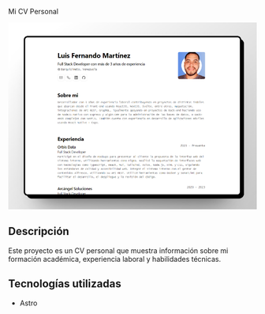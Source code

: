 Mi CV Personal

![image](./public/capture.png)

## Descripción

Este proyecto es un CV personal que muestra información sobre mi formación académica, experiencia laboral y habilidades técnicas.

## Tecnologías utilizadas

- Astro
